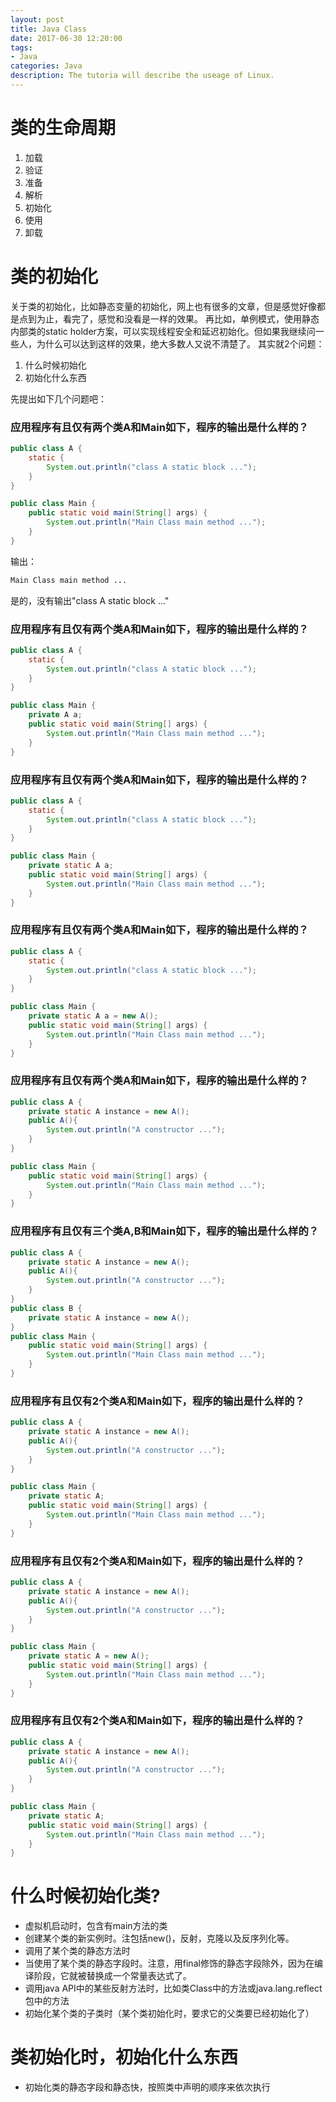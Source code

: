 ```yaml
---
layout: post
title: Java Class
date: 2017-06-30 12:20:00
tags:
- Java
categories: Java
description: The tutoria will describe the useage of Linux.
---
```



# 类的生命周期
1. 加载
2. 验证
3. 准备
4. 解析
5. 初始化
6. 使用
7. 卸载

# 类的初始化
关于类的初始化，比如静态变量的初始化，网上也有很多的文章，但是感觉好像都是点到为止，看完了，感觉和没看是一样的效果。
再比如，单例模式，使用静态内部类的static holder方案，可以实现线程安全和延迟初始化。但如果我继续问一些人，为什么可以达到这样的效果，绝大多数人又说不清楚了。
其实就2个问题：    
1. 什么时候初始化    
2. 初始化什么东西    

先提出如下几个问题吧：   
### 应用程序有且仅有两个类A和Main如下，程序的输出是什么样的？
```java
public class A {
    static {
        System.out.println("class A static block ...");
    }
}

public class Main {
    public static void main(String[] args) {
        System.out.println("Main Class main method ...");
    }
}
```
输出：
```bash
Main Class main method ...
```
是的，没有输出"class A static block ..."

### 应用程序有且仅有两个类A和Main如下，程序的输出是什么样的？
```java
public class A {
    static {
        System.out.println("class A static block ...");
    }
}

public class Main {
    private A a;
    public static void main(String[] args) {
        System.out.println("Main Class main method ...");
    }
}
```

### 应用程序有且仅有两个类A和Main如下，程序的输出是什么样的？
```java
public class A {
    static {
        System.out.println("class A static block ...");
    }
}

public class Main {
    private static A a;
    public static void main(String[] args) {
        System.out.println("Main Class main method ...");
    }
}
```
### 应用程序有且仅有两个类A和Main如下，程序的输出是什么样的？
```java
public class A {
    static {
        System.out.println("class A static block ...");
    }
}

public class Main {
    private static A a = new A();
    public static void main(String[] args) {
        System.out.println("Main Class main method ...");
    }
}
```
### 应用程序有且仅有两个类A和Main如下，程序的输出是什么样的？
```java
public class A {
    private static A instance = new A();
    public A(){
        System.out.println("A constructor ...");
    }
}

public class Main {
    public static void main(String[] args) {
        System.out.println("Main Class main method ...");
    }
}
```
### 应用程序有且仅有三个类A,B和Main如下，程序的输出是什么样的？
```java
public class A {
    private static A instance = new A();
    public A(){
        System.out.println("A constructor ...");
    }
}
public class B {
    private static A instance = new A();
}
public class Main {
    public static void main(String[] args) {
        System.out.println("Main Class main method ...");
    }
}
```
### 应用程序有且仅有2个类A和Main如下，程序的输出是什么样的？
```java
public class A {
    private static A instance = new A();
    public A(){
        System.out.println("A constructor ...");
    }
}

public class Main {
    private static A;
    public static void main(String[] args) {
        System.out.println("Main Class main method ...");
    }
}
```
### 应用程序有且仅有2个类A和Main如下，程序的输出是什么样的？
```java
public class A {
    private static A instance = new A();
    public A(){
        System.out.println("A constructor ...");
    }
}

public class Main {
    private static A = new A();
    public static void main(String[] args) {
        System.out.println("Main Class main method ...");
    }
}
```
### 应用程序有且仅有2个类A和Main如下，程序的输出是什么样的？
```java
public class A {
    private static A instance = new A();
    public A(){
        System.out.println("A constructor ...");
    }
}

public class Main {
    private static A;
    public static void main(String[] args) {
        System.out.println("Main Class main method ...");
    }
}
```
# 什么时候初始化类?
* 虚拟机启动时，包含有main方法的类
* 创建某个类的新实例时。注包括new()，反射，克隆以及反序列化等。
* 调用了某个类的静态方法时
* 当使用了某个类的静态字段时。注意，用final修饰的静态字段除外，因为在编译阶段，它就被替换成一个常量表达式了。
* 调用java API中的某些反射方法时，比如类Class中的方法或java.lang.reflect包中的方法
* 初始化某个类的子类时（某个类初始化时，要求它的父类要已经初始化了）

# 类初始化时，初始化什么东西
* 初始化类的静态字段和静态快，按照类中声明的顺序来依次执行

